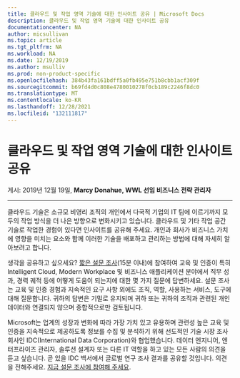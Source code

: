 ```yaml
---
title: 클라우드 및 작업 영역 기술에 대한 인사이트 공유 | Microsoft Docs
description: 클라우드 및 작업 영역 기술에 대한 인사이트 공유
documentationcenter: NA
author: micsullivan
ms.topic: article
ms.tgt_pltfrm: NA
ms.workload: NA
ms.date: 12/19/2019
ms.author: msulliv
ms.prod: non-product-specific
ms.openlocfilehash: 384b43fa161bdff5a0fb495e751b8cbb1acf309f
ms.sourcegitcommit: b69fd4d0c808e4780010278f0cb189c2246f8dc0
ms.translationtype: MT
ms.contentlocale: ko-KR
ms.lasthandoff: 12/28/2021
ms.locfileid: "132111817"
---
```

# <a name="share-your-insights-on-cloud-and-workplace-technologies"></a>클라우드 및 작업 영역 기술에 대한 인사이트 공유

게시: 2019년 12월 19일, **Marcy Donahue, WWL 선임 비즈니스 전략 관리자**

___

클라우드 기술은 소규모 비영리 조직의 개인에서 다국적 기업의 IT 팀에 이르기까지 모두의 작업 방식을 더 나은 방향으로 변화시키고 있습니다. 클라우드 및 기타 작업 공간 기술로 작업한 경험이 있다면 인사이트를 공유해 주세요. 개인과 회사가 비즈니스 가치에 영향을 미치는 요소와 함께 이러한 기술을 배포하고 관리하는 방법에 대해 자세히 알아보려고 합니다.

생각을 공유하고 싶으세요? [짧은 설문 조사](http://selfserve.decipherinc.com/survey/selfserve/2192/190605?list=4#?)(15분 이내)에 참여하여 교육 및 인증이 특히 Intelligent Cloud, Modern Workplace 및 비즈니스 애플리케이션 분야에서 직무 성과, 경력 궤적 등에 어떻게 도움이 되는지에 대한 몇 가지 질문에 답변하세요. 설문 조사는 교육 및 인증 경험과 지속적인 요구 사항 외에도 조직, 역할, 사용하는 서비스, 도구에 대해 질문합니다. 귀하의 답변은 기밀로 유지되며 귀하 또는 귀하의 조직과 관련된 개인 데이터와 연결되지 않으며 종합적으로만 검토됩니다.

Microsoft는 업계의 성장과 변화에 따라 가장 가치 있고 유용하며 관련성 높은 교육 및 인증을 지속적으로 제공하도록 정보를 수집 및 분석하기 위해 선도적인 기술 시장 조사 회사인 IDC(International Data Corporation)와 협업했습니다. 데이터 엔지니어, 엔터프라이즈 관리자, 솔루션 설계자 또는 다른 IT 역할을 하고 있는 모든 사람의 의견을 듣고 싶습니다. 곧 있을 IDC 백서에서 글로벌 연구 조사 결과를 공유할 것입니다. 의견을 전해주세요. [지금 설문 조사에 참여해 주세요](http://selfserve.decipherinc.com/survey/selfserve/2192/190605?list=4#?).
